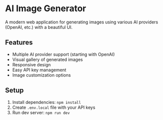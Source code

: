 # AI Image Generator

A modern web application for generating images using various AI providers (OpenAI, etc.) with a beautiful UI.

## Features
- Multiple AI provider support (starting with OpenAI)
- Visual gallery of generated images
- Responsive design
- Easy API key management
- Image customization options

## Setup
1. Install dependencies: `npm install`
2. Create `.env.local` file with your API keys
3. Run dev server: `npm run dev`
